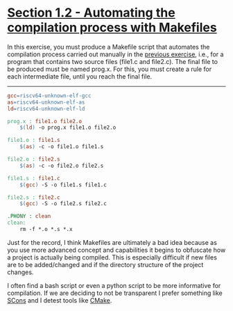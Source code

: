 # [Section 1.2 - Automating the compilation process with Makefiles](https://riscv-programming.org/ale-exercise-book/book/ch01-02-code-generation-tools.html#automating-the-compilation-process-with-makefiles)

In this exercise, you must produce a Makefile script that automates the compilation process carried out manually in the [previous exercise](https://riscv-programming.org/ale-exercise-book/book/ch01-01-code-generation-tools.html), i.e., for a program that contains two source files (file1.c and file2.c). The final file to be produced must be named prog.x. For this, you must create a rule for each intermediate file, until you reach the final file.

---

```makefile
gcc=riscv64-unknown-elf-gcc
as=riscv64-unknown-elf-as
ld=riscv64-unknown-elf-ld

prog.x : file1.o file2.o
	$(ld) -o prog.x file1.o file2.o

file1.o : file1.s
	$(as) -c -o file1.o file1.s

file2.o : file2.s
	$(as) -c -o file2.o file2.s

file1.s : file1.c
	$(gcc) -S -o file1.s file1.c

file2.s : file2.c
	$(gcc) -S -o file2.s file2.c

.PHONY : clean
clean:
	rm -f *.o *.s *.x
```

Just for the record, I think Makefiles are ultimately a bad idea because as you use more advanced concept and capabilities it begins to obfuscate how a project is actually being compiled. This is especially difficult if new files are to be added/changed and if the directory structure of the project changes.

I often find a bash script or even a python script to be more informative for compilation. If we are deciding to not be transparent I prefer something like [SCons](https://scons.org) and I detest tools like [CMake](https://cmake.org).
